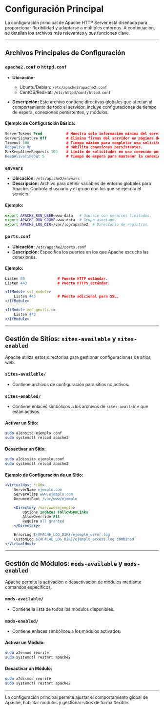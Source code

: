 # Configuración Principal

La configuración principal de Apache HTTP Server está diseñada para proporcionar flexibilidad y adaptarse a múltiples entornos. A continuación, se detallan los archivos más relevantes y sus funciones clave.

---

## Archivos Principales de Configuración

### `apache2.conf` o `httpd.conf`

- **Ubicación:**
  - Ubuntu/Debian: `/etc/apache2/apache2.conf`
  - CentOS/RedHat: `/etc/httpd/conf/httpd.conf`

- **Descripción:** Este archivo contiene directivas globales que afectan al comportamiento de todo el servidor. Incluye configuraciones de tiempo de espera, conexiones persistentes, y módulos.

#### Ejemplo de Configuración Básica:

```apache
ServerTokens Prod           # Muestra solo información mínima del servidor.
ServerSignature Off         # Elimina firmas del servidor en páginas de error.
Timeout 300                 # Tiempo máximo para completar una solicitud.
KeepAlive On                # Habilita conexiones persistentes.
MaxKeepAliveRequests 100    # Límite de solicitudes en una conexión persistente.
KeepAliveTimeout 5          # Tiempo de espera para mantener la conexión.
```

### `envvars`

- **Ubicación:** `/etc/apache2/envvars`
- **Descripción:** Archivo para definir variables de entorno globales para Apache. Controla el usuario y el grupo con los que se ejecuta el servicio.

#### Ejemplo:

```bash
export APACHE_RUN_USER=www-data   # Usuario con permisos limitados.
export APACHE_RUN_GROUP=www-data  # Grupo asociado.
export APACHE_LOG_DIR=/var/log/apache2  # Directorio de registros.
```

### `ports.conf`

- **Ubicación:** `/etc/apache2/ports.conf`
- **Descripción:** Especifica los puertos en los que Apache escucha las conexiones.

#### Ejemplo:

```apache
Listen 80               # Puerto HTTP estándar.
Listen 443              # Puerto HTTPS estándar.

<IfModule ssl_module>
    Listen 443          # Puerto adicional para SSL.
</IfModule>

<IfModule mod_gnutls.c>
    Listen 443
</IfModule>
```

---

## Gestión de Sitios: `sites-available` y `sites-enabled`

Apache utiliza estos directorios para gestionar configuraciones de sitios web.

### `sites-available/`
- Contiene archivos de configuración para sitios no activos.

### `sites-enabled/`
- Contiene enlaces simbólicos a los archivos de `sites-available` que están activos.

#### Activar un Sitio:

```bash
sudo a2ensite ejemplo.conf
sudo systemctl reload apache2
```

#### Desactivar un Sitio:

```bash
sudo a2dissite ejemplo.conf
sudo systemctl reload apache2
```

#### Ejemplo de Configuración de un Sitio:

```apache
<VirtualHost *:80>
    ServerName ejemplo.com
    ServerAlias www.ejemplo.com
    DocumentRoot /var/www/ejemplo

    <Directory /var/www/ejemplo>
        Options Indexes FollowSymLinks
        AllowOverride All
        Require all granted
    </Directory>

    ErrorLog ${APACHE_LOG_DIR}/ejemplo_error.log
    CustomLog ${APACHE_LOG_DIR}/ejemplo_access.log combined
</VirtualHost>
```

---

## Gestión de Módulos: `mods-available` y `mods-enabled`

Apache permite la activación o desactivación de módulos mediante comandos específicos.

### `mods-available/`
- Contiene la lista de todos los módulos disponibles.

### `mods-enabled/`
- Contiene enlaces simbólicos a los módulos activados.

#### Activar un Módulo:

```bash
sudo a2enmod rewrite
sudo systemctl restart apache2
```

#### Desactivar un Módulo:

```bash
sudo a2dismod rewrite
sudo systemctl restart apache2
```

---

La configuración principal permite ajustar el comportamiento global de Apache, habilitar módulos y gestionar sitios de forma flexible.


